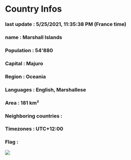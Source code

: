 # Country  Infos
### last update : 5/25/2021, 11:35:38 PM (France time)

### name : Marshall Islands
### Population : 54'880
### Capital : Majuro
### Region : Oceania
### Languages : English, Marshallese
### Area : 181 km²
### Neighboring countries : 
### Timezones : UTC+12:00

### Flag :
![](https://restcountries.eu/data/mhl.svg)
